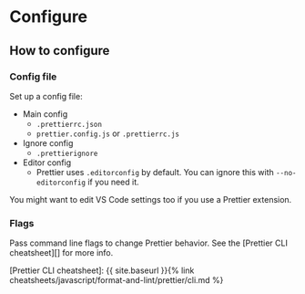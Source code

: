 # Configure


## How to configure

### Config file

Set up a config file:

- Main config
    - `.prettierrc.json`
    - `prettier.config.js` or `.prettierrc.js`
- Ignore config
    - `.prettierignore`
- Editor config
    - Prettier uses `.editorconfig` by default. You can ignore this with `--no-editorconfig` if you need it.
    
You might want to edit VS Code settings too if you use a Prettier extension.

### Flags

Pass command line flags to change Prettier behavior. See the [Prettier CLI cheatsheet][] for more info.

[Prettier CLI cheatsheet]: {{ site.baseurl }}{% link cheatsheets/javascript/format-and-lint/prettier/cli.md %}
